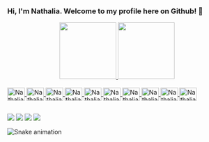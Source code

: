 ### **Hi, I'm Nathalia. Welcome to my profile here on Github!** 👋


<div align="center">
  <a href="https://github.com/NathaliaSutto">
  <img height="130em" src="https://github-readme-stats.vercel.app/api?username=NathaliaSutto&show_icons=true&theme=radical&include_all_commits=true&count_private=true"/>
  <img height="130em" src="https://github-readme-stats.vercel.app/api/top-langs/?username=NathaliaSutto&layout=compact&langs_count=7&theme=radical"/>   
</div>
  
<div style="display: inline_block"><br>
  <img align="center" alt="Nathalia-Python" height="30" width="40" src="https://cdn.jsdelivr.net/gh/devicons/devicon/icons/python/python-original.svg">
  <img align="center" alt="Nathalia-HTML" height="30" width="40" src="https://cdn.jsdelivr.net/gh/devicons/devicon/icons/html5/html5-original.svg">
  <img align="center" alt="Nathalia-Anaconda" height="30" width="40" src="https://cdn.jsdelivr.net/gh/devicons/devicon/icons/anaconda/anaconda-original.svg">
  <img align="center" alt="Nathalia-Jupyter" height="30" width="40" src="https://cdn.jsdelivr.net/gh/devicons/devicon/icons/jupyter/jupyter-original.svg" /">
  <img align="center" alt="Nathalia-javascript" height="30" width="40" src="https://cdn.jsdelivr.net/gh/devicons/devicon/icons/javascript/javascript-original.svg">
  <img align="center" alt="Nathalia-mysql" height="30" width="40" src="https://cdn.jsdelivr.net/gh/devicons/devicon/icons/mysql/mysql-original.svg" /">
  <img align="center" alt="Nathalia-MongoDB" height="30" width="40" src="https://cdn.jsdelivr.net/gh/devicons/devicon/icons/mongodb/mongodb-original.svg" /">
  <img align="center" alt="Nathalia-Canva" height="30" width="40" src="https://cdn.jsdelivr.net/gh/devicons/devicon/icons/canva/canva-original.svg" /" /">
  <img align="center" alt="Nathalia-Pandas" height="30" width="40" src="https://cdn.jsdelivr.net/gh/devicons/devicon/icons/pandas/pandas-original.svg" /">
  <img align="center" alt="Nathalia-PB" height="30" width="40" src="https://img.icons8.com/color/452/power-bi.png" /">
</div>

## 

  
<div> 
  <a href="https://www.instagram.com/nathaliasutto/" target="_blank"><img src="https://img.shields.io/badge/-Instagram-%23E4405F?style=for-the-badge&logo=instagram&logoColor=white" target="_blank"></a>
  <a href = "mailto:nathaliamsutto@gmail.com"><img src="https://img.shields.io/badge/-Gmail-%23333?style=for-the-badge&logo=gmail&logoColor=white" target="_blank"></a>
  <a href="https://www.linkedin.com/in/nathaliasutto/" target="_blank"><img src="https://img.shields.io/badge/-LinkedIn-%230077B5?style=for-the-badge&logo=linkedin&logoColor=white" target="_blank"></a>
  <a href="https://medium.com/@nathaliamsutto" target="_blank"><img src="https://img.shields.io/badge/Medium-12100E?style=for-the-badge&logo=medium&logoColor=white" target="_blank"></a> 
 
  ![Snake animation](https://github.com/NathaliaSutto/NathaliaSutto/blob/output/github-contribution-grid-snake.svg)
 
</div>

  
